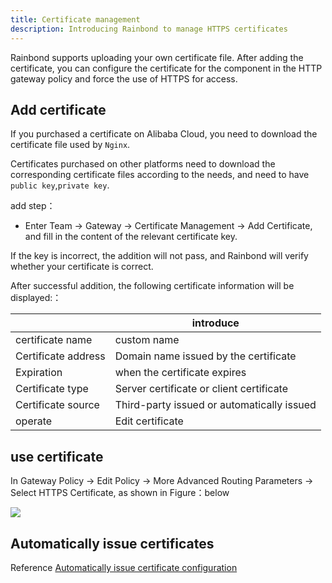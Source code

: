```yaml
---
title: Certificate management
description: Introducing Rainbond to manage HTTPS certificates
---
```


Rainbond supports uploading your own certificate file. After adding the certificate, you can configure the certificate for the component in the HTTP gateway policy and force the use of HTTPS for access.

## Add certificate

If you purchased a certificate on Alibaba Cloud, you need to download the certificate file used by `Nginx`.

Certificates purchased on other platforms need to download the corresponding certificate files according to the needs, and need to have `public key`,`private key`.

add step：

* Enter Team -> Gateway -> Certificate Management -> Add Certificate, and fill in the content of the relevant certificate key.

If the key is incorrect, the addition will not pass, and Rainbond will verify whether your certificate is correct.

After successful addition, the following certificate information will be displayed:：

|                     | introduce                                  |
| ------------------- | ------------------------------------------ |
| certificate name    | custom name                                |
| Certificate address | Domain name issued by the certificate      |
| Expiration          | when the certificate expires               |
| Certificate type    | Server certificate or client certificate   |
| Certificate source  | Third-party issued or automatically issued |
| operate             | Edit certificate                           |

## use certificate

In Gateway Policy -> Edit Policy -> More Advanced Routing Parameters -> Select HTTPS Certificate, as shown in Figure：below

![](https://static.goodrain.com/docs/5.6/use-manual/team-manage/gateway/certs.png)



## Automatically issue certificates

Reference [Automatically issue certificate configuration](/docs/ops-guide/management/auto-cert)
